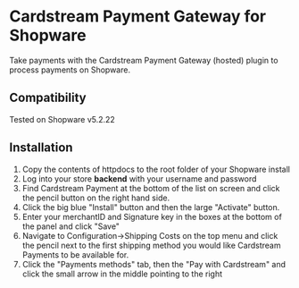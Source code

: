# Cardstream Payment Gateway for Shopware
Take payments with the Cardstream Payment Gateway (hosted) plugin to process payments on Shopware.

## Compatibility
Tested on Shopware v5.2.22

## Installation

1. Copy the contents of httpdocs to the root folder of your Shopware install
2. Log into your store **backend** with your username and password
3. Find Cardstream Payment at the bottom of the list on screen and click the pencil button on the right hand side.
4. Click the big blue "Install" button and then the large "Activate" button.
5. Enter your merchantID and Signature key in the boxes at the bottom of the panel and click "Save"
6. Navigate to Configuration->Shipping Costs on the top menu and click the pencil next to the first shipping method you would like Cardstream Payments to be available for.
7. Click the "Payments methods" tab, then the "Pay with Cardstream" and click the small arrow in the middle pointing to the right
